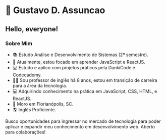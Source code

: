 # 👋 Gustavo D. Assuncao

## Hello, everyone!


### Sobre Mim

- 📚 Estudo Análise e Desenvolvimento de Sistemas (2º semestre).
- 🌱 Atualmente, estou focado em aprender JavaScript e ReactJS.
- 💻 Estudo e aplico com projetos práticos pela DankiCode e Codecademy.
- 👨‍🏫 Sou professor de inglês há 8 anos, estou em transição de carreira para a área da tecnologia.
- 💻 Adquirindo conhecimento na prática em JavaScript, CSS, HTML, e ReactJS.
- 🏡 Moro em Florianópolis, SC.
- 🌎 Inglês Proficiente.

Busco oportunidades para ingressar no mercado de tecnologia para poder aplicar e expandir meu conhecimento em desenvolvimento web. Aberto para colaborações!
